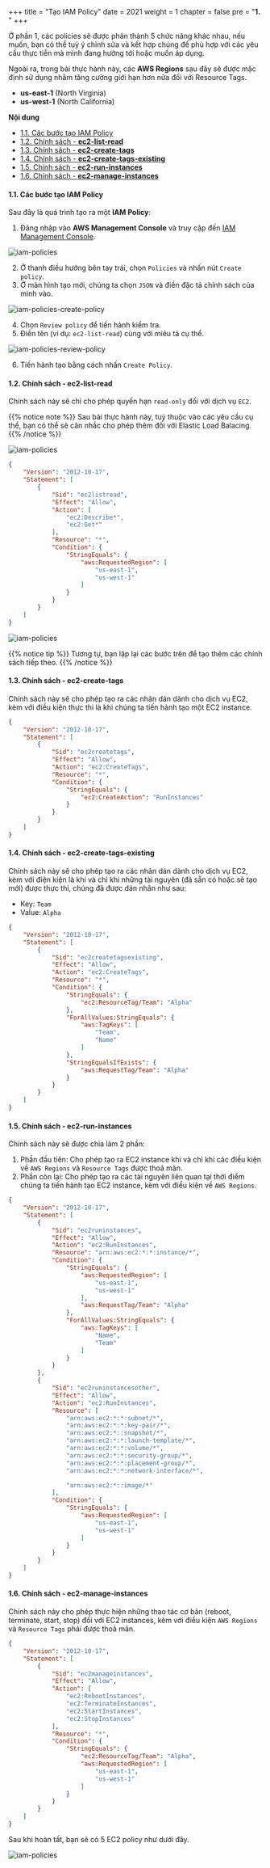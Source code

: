 +++
title = "Tạo IAM Policy"
date = 2021
weight = 1
chapter = false
pre = "<b>1. </b>"
+++

Ở phần 1, các policies sẽ được phân thành 5 chức năng khác nhau, nếu muốn, bạn có thể tuỳ ý chỉnh sửa và kết hợp chúng để phù hợp với các yêu cầu thực tiễn mà mình đang hướng tới hoặc muốn áp dụng.

Ngoài ra, trong bài thực hành này, các **AWS Regions** sau đây sẽ được mặc định sử dụng nhằm tăng cường giới hạn hơn nữa đối với Resource Tags.
- **us-east-1** (North Virginia)
- **us-west-1** (North California)

**Nội dung**
- [1.1. Các bước tạo IAM Policy](#11-các-bước-tạo-iam-policy)
- [1.2. Chính sách - **ec2-list-read**](#12-chính-sách---ec2-list-read)
- [1.3. Chính sách - **ec2-create-tags**](#13-chính-sách---ec2-create-tags)
- [1.4. Chính sách - **ec2-create-tags-existing**](#14-chính-sách---ec2-create-tags-existing)
- [1.5. Chính sách - **ec2-run-instances**](#15-chính-sách---ec2-run-instances)
- [1.6. Chính sách - **ec2-manage-instances**](#16-chính-sách---ec2-manage-instances)

#### 1.1. Các bước tạo IAM Policy

Sau đây là quá trình tạo ra một **IAM Policy**:
1. Đăng nhập vào **AWS Management Console** và truy cập đến [IAM Management Console](https://console.aws.amazon.com/iam/).

![iam-policies](../../../images/1/1-1-iam-policies.png?width=90pc)

2. Ở thanh điều hướng bên tay trái, chọn `Policies` và nhấn nút `Create policy`.
3. Ở màn hình tạo mới, chúng ta chọn `JSON` và điền đặc tả chính sách của mình vào.

![iam-policies-create-policy](../../../images/1/1-2-iam-policies-create-policy.png?width=90pc)

4. Chọn `Review policy` để tiến hành kiểm tra.
5. Điền tên (ví dụ: `ec2-list-read`) cùng với miêu tả cụ thể.

![iam-policies-review-policy](../../../images/1/1-3-iam-policies-review-policy.png?width=90pc)

6. Tiến hành tạo bằng cách nhấn `Create Policy`.

#### 1.2. Chính sách - **ec2-list-read**

Chính sách này sẽ chỉ cho phép quyền hạn `read-only` đối với dịch vụ `EC2`.

{{% notice note %}}
Sau bài thực hành này, tuỳ thuộc vào các yêu cầu cụ thể, bạn có thể sẽ cân nhắc cho phép thêm đối với Elastic Load Balacing.
{{% /notice %}}

![iam-policies](../../../images/1/3.png?width=90pc)

```json
{
    "Version": "2012-10-17",
    "Statement": [
        {
            "Sid": "ec2listread",
            "Effect": "Allow",
            "Action": [
                "ec2:Describe*",
                "ec2:Get*"
            ],
            "Resource": "*",
            "Condition": {
                "StringEquals": {
                    "aws:RequestedRegion": [
                        "us-east-1",
                        "us-west-1"
                    ]
                }
            }
        }
    ]
}
```

![iam-policies](../../../images/1/5.png?width=90pc)

{{% notice tip %}}
Tương tự, bạn lặp lại các bước trên để tạo thêm các chính sách tiếp theo.
{{% /notice %}}

#### 1.3. Chính sách - **ec2-create-tags**

Chính sách này sẽ cho phép tạo ra các nhãn dán dành cho dịch vụ EC2, kèm với điều kiện thực thi là khi chúng ta tiến hành tạo một EC2 instance.

```json
{
    "Version": "2012-10-17",
    "Statement": [
        {
            "Sid": "ec2createtags",
            "Effect": "Allow",
            "Action": "ec2:CreateTags",
            "Resource": "*",
            "Condition": {
                "StringEquals": {
                    "ec2:CreateAction": "RunInstances"
                }
            }
        }
    ]
}
```

#### 1.4. Chính sách - **ec2-create-tags-existing**

Chính sách này sẽ cho phép tạo ra các nhãn dán dành cho dịch vụ EC2, kèm với điện kiện là khi và chỉ khi những tài nguyên (đã sẵn có hoặc sẽ tạo mới) được thực thi, chúng đã được dán nhãn như sau:
- Key: `Team`
- Value: `Alpha`

```json
{
    "Version": "2012-10-17",
    "Statement": [
        {
            "Sid": "ec2createtagsexisting",
            "Effect": "Allow",
            "Action": "ec2:CreateTags",
            "Resource": "*",
            "Condition": {
                "StringEquals": {
                    "ec2:ResourceTag/Team": "Alpha"
                },
                "ForAllValues:StringEquals": {
                    "aws:TagKeys": [
                        "Team",
                        "Name"
                    ]
                },
                "StringEqualsIfExists": {
                    "aws:RequestTag/Team": "Alpha"
                }
            }
        }
    ]
}
```

#### 1.5. Chính sách - **ec2-run-instances**

Chính sách này sẽ được chia làm 2 phần:
1. Phần đầu tiên: Cho phép tạo ra EC2 instance khi và chỉ khi các điều kiện về `AWS Regions` và `Resource Tags` được thoả mãn.
2. Phần còn lại: Cho phép tạo ra các tài nguyên liên quan tại thời điểm chúng ta tiến hành tạo EC2 instance, kèm với điều kiện về `AWS Regions`.

```json
{
    "Version": "2012-10-17",
    "Statement": [
        {
            "Sid": "ec2runinstances",
            "Effect": "Allow",
            "Action": "ec2:RunInstances",
            "Resource": "arn:aws:ec2:*:*:instance/*",
            "Condition": {
                "StringEquals": {
                    "aws:RequestedRegion": [
                        "us-east-1",
                        "us-west-1"
                    ],
                    "aws:RequestTag/Team": "Alpha"
                },
                "ForAllValues:StringEquals": {
                    "aws:TagKeys": [
                        "Name",
                        "Team"
                    ]
                }
            }
        },
        {
            "Sid": "ec2runinstancesother",
            "Effect": "Allow",
            "Action": "ec2:RunInstances",
            "Resource": [
                "arn:aws:ec2:*:*:subnet/*",
                "arn:aws:ec2:*:*:key-pair/*",
                "arn:aws:ec2:*::snapshot/*",
                "arn:aws:ec2:*:*:launch-template/*",
                "arn:aws:ec2:*:*:volume/*",
                "arn:aws:ec2:*:*:security-group/*",
                "arn:aws:ec2:*:*:placement-group/*",
                "arn:aws:ec2:*:*:network-interface/*",

                "arn:aws:ec2:*::image/*"
            ],
            "Condition": {
                "StringEquals": {
                    "aws:RequestedRegion": [
                        "us-east-1",
                        "us-west-1"
                    ]
                }
            }
        }
    ]
}
```

#### 1.6. Chính sách - **ec2-manage-instances**

Chính sách này cho phép thực hiện những thao tác cơ bản (reboot, terminate, start, stop) đối với EC2 instances, kèm với điều kiện `AWS Regions` và `Resource Tags` phải được thoả mãn.

```json
{
    "Version": "2012-10-17",
    "Statement": [
        {
            "Sid": "ec2manageinstances",
            "Effect": "Allow",
            "Action": [
                "ec2:RebootInstances",
                "ec2:TerminateInstances",
                "ec2:StartInstances",
                "ec2:StopInstances"
            ],
            "Resource": "*",
            "Condition": {
                "StringEquals": {
                    "ec2:ResourceTag/Team": "Alpha",
                    "aws:RequestedRegion": [
                        "us-east-1",
                        "us-west-1"
                    ]
                }
            }
        }
    ]
}
```

Sau khi hoàn tất, bạn sẽ có 5 EC2 policy như dưới đây.

![iam-policies](../../../images/1/6.png?width=90pc)
